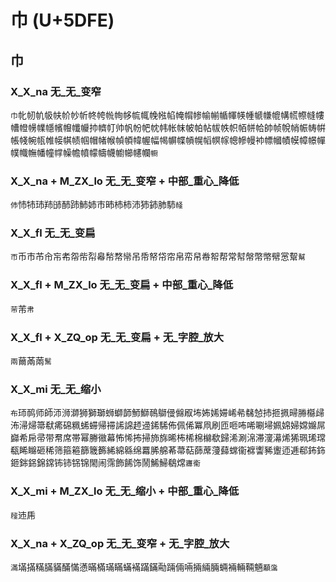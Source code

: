 # 巾 (U+5DFE)

## 巾

### X_X_na 无_无_变窄
`巾`㠲㠴㠶㠷㠸㠹㠺㠼㠽㡁㡃㡄㡅㡆㡇㡈㡉㡊㡋㡌㡎㡏㡐㡒㡓㡕㡖㡗㡘㡙㡚㡛㡜㡝㡞㡟㡠㡢㡤㡥㡦㡧㡨㡪㧆䶓帄帅帆帉帊帎帏帐帓帔帕帖帗帙帜帞帡帢帥帧帨帩帪帱帲帳帴帵㼙帷帹帺帻帼帽帾帿幀幁幃幄幅幆幈幉幊幌幍幎幏幒幓幔䘜幖幗幘幙幛幜幝幞幟幠幡幢幥幧幨幩幪幬幭幮幯幰幱`㡡`

### X_X_na + M_ZX_lo 无_无_变窄 + 中部_重心_降低
`伂`㤄㸬㺻䍨䑔䣪䟛䰽姉巿昁杮柿沛犻鈰肺馷`䪟`

### X_X_fl 无_无_变扁
`帀`币市芇㠳㠵㠻㠾㠿㡂㡍㡑㡔㡩吊帋帑帒帘帛帟帠帣帤帮常幇幋幣幤幦㦂幚`幫`

### X_X_fl + M_ZX_lo 无_无_变扁 + 中部_重心_降低
`䒥`芾`帇`

### X_X_fl + X_ZQ_op 无_无_变扁 + 无_字腔_放大
`兩`䕥㒼䓣`鬗`

### X_X_mi 无_无_缩小 
`布`㺰䴓师師沞浉溮狮獅瑡蛳螄韴魳鰤鳾鶳㑴㒙㕞㘵㚴㛓㛿㟓㣇㣈㥈㧊㧜㧩㫶㬺㰃㱕㳍㴆㷌箒㹷㾙䃇䊃䖷䗖帰䙊䛥䛲䞙䢜䤭䮎佈佩俙冪凧刷匝咂咘唏唰埽姵婂婦嫦嬵屌巋希帍帚带帬席帯幂幐幑幕怖悕抪掃斾旆晞柨桸棉檰欷歸浠涮淿滞濅濗烯狶珮琋瑺瓻睎矊砸稀筛箍篐篩簚籂絺綿緜绵羃脪艊莃菷萜蒒蓆薓蘬蟐衞褯讏豨躛迊逓郗鈽鉓鉔銟銱錦鏛钸铈铞锦閙闹霈飾餙饰鬧鯑鯞鵗龦`㝲䘙`

### X_X_mi + M_ZX_lo 无_无_缩小 + 中部_重心_降低
`䪣`䢌乕

### X_X_na + X_ZQ_op 无_无_变窄 + 无_字腔_放大
`滿`㙢㨺䊟䐽䝡䤍慲懣暪樠璊瞞蟎襔蹣鏋㔝䠃倆啢掚緉脼蜽裲輛䩫魎`顢濷`